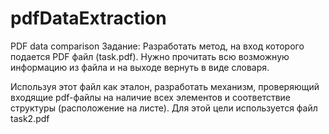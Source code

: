# pdfDataExtraction
PDF data comparison
Задание:
Разработать метод, на вход которого подается PDF файл (task.pdf). Нужно прочитать всю возможную информацию из файла и на выходе вернуть в виде словаря.

Используя этот файл как эталон, разработать механизм, проверяющий входящие pdf-файлы на наличие всех элементов и соответствие структуры (расположение на листе).
Для этой цели используется файл task2.pdf

